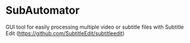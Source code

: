 # SubAutomator
GUI tool for easily processing multiple video or subtitle files with Subtitle Edit (https://github.com/SubtitleEdit/subtitleedit)
